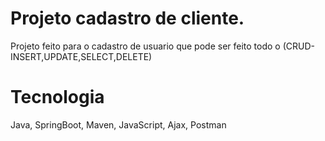 # Projeto cadastro de cliente.

Projeto feito para o cadastro de  usuario que pode ser feito todo o (CRUD- INSERT,UPDATE,SELECT,DELETE) 

# Tecnologia 
Java, SpringBoot, Maven, JavaScript, Ajax, Postman
